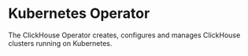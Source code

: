 # Kubernetes Operator

The ClickHouse Operator creates, configures and manages ClickHouse clusters running on Kubernetes.

